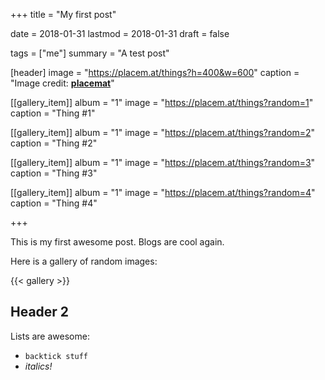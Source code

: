+++
title = "My first post"

date = 2018-01-31
lastmod = 2018-01-31
draft = false

tags = ["me"]
summary = "A test post"

[header]
image = "https://placem.at/things?h=400&w=600"
caption = "Image credit: [**placemat**](https://placem.at)"

[[gallery_item]]
album = "1"
image = "https://placem.at/things?random=1"
caption = "Thing #1"

[[gallery_item]]
album = "1"
image = "https://placem.at/things?random=2"
caption = "Thing #2"

[[gallery_item]]
album = "1"
image = "https://placem.at/things?random=3"
caption = "Thing #3"

[[gallery_item]]
album = "1"
image = "https://placem.at/things?random=4"
caption = "Thing #4"

+++

This is my first awesome post. Blogs are cool again.

Here is a gallery of random images: 

{{< gallery >}}

## Header 2

Lists are awesome:

* `backtick stuff`
* *italics!*